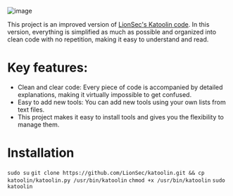 ![image](https://github.com/Ego-Dystonia/Clean_Katoolin/assets/174164991/e43c1d78-2611-4112-acaf-0c9e98f7d377)




This project is an improved version of [LionSec's Katoolin code](https://github.com/LionSec/katoolin?tab=readme-ov-file#katoolin). In this version, everything is simplified as much as possible and organized into clean code with no repetition, making it easy to understand and read.

# Key features:

- Clean and clear code: Every piece of code is accompanied by detailed explanations, making it virtually impossible to get confused.
- Easy to add new tools: You can add new tools using your own lists from text files.
- This project makes it easy to install tools and gives you the flexibility to manage them.

# Installation
`sudo su`
`git clone https://github.com/LionSec/katoolin.git && cp katoolin/katoolin.py /usr/bin/katoolin`
`chmod +x /usr/bin/katoolin`
`sudo katoolin`
